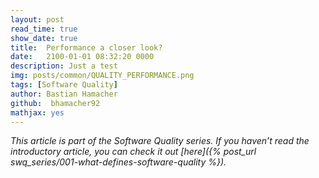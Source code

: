```yaml
---
layout: post
read_time: true
show_date: true
title:  Performance a closer look?
date:   2100-01-01 08:32:20 0000
description: Just a test
img: posts/common/QUALITY_PERFORMANCE.png 
tags: [Software Quality]
author: Bastian Hamacher
github:  bhamacher92
mathjax: yes
---
```


*This article is part of the Software Quality series. If you haven’t read the introductory article, you can check it out [here]({% post_url swq_series/001-what-defines-software-quality %}).*